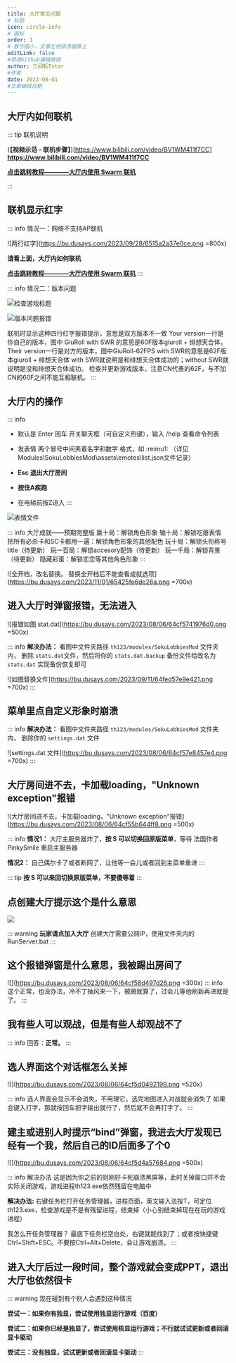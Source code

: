 ```yaml
---
title: 大厅常见问题
# 标题
icon: circle-info
# 图标
order: 1
# 数字越小，文章左侧排序越靠上
editLink: false
#禁用Github编辑按钮
author: 三回転Tstar
#作者
date: 2023-08-01
#文章编辑日期
---
```


## **大厅内如何联机**

::: tip 联机说明

(**【视频示范 - 联机步骤】**)[https://www.bilibili.com/video/BV1WM411f7CC]
**https://www.bilibili.com/video/BV1WM411f7CC**

[**点击跳转教程————大厅内使用 Swarm 联机**](/Beginners/BeforePlaying.html#使用-swarm-等中转-ip-在大厅里联机)

:::



## **联机显示红字**

::: info 情况一：网络不支持AP联机

![两行红字](https://bu.dusays.com/2023/09/28/6515a2a37e0ce.png =800x)

**请看上面，大厅内如何联机**

[**点击跳转教程————大厅内使用 Swarm 联机**](/Beginners/BeforePlaying.html#使用-swarm-等中转-ip-在大厅里联机)
:::

::: info 情况二：版本问题

![检查游戏标题](https://bu.dusays.com/2023/09/28/65150454aa41f.png)

![版本问题报错](https://bu.dusays.com/2023/08/06/64cf5aa78a42c.png)

联机时显示这种四行红字报错提示，意思是双方版本不一致
Your version一行是你自己的版本，图中 GiuRoll with SWR 的意思是60F版本giuroll + 绯想天合体，
Their version一行是对方的版本，图中GiuRoll-62FPS with SWR的意思是62F版本giuroll  + 绯想天合体
with SWR就说明是和绯想天合体成功的；without SWR就说明是没和绯想天合体成功。
检查并更新游戏版本，注意CN代表的62F，与不加CN的60F之间不能互相联机。
:::

## **大厅内的操作**
::: info
- 默认是 Enter 回车 开关聊天框（可自定义热键），输入 /help 查看命令列表 
  
- 发表情   两个冒号中间夹着名字和数字  格式，如   :reimu1: （详见Modules\SokuLobbiesMod\assets\emotes\list.json文件记录）

- **Esc 退出大厅房间**
  
- **按住A疾跑**
  
- 在电梯前按Z进入
:::

![表情文件](https://bu.dusays.com/2023/08/06/64cf587bbf921.png)

::: info 大厅成就——预期完整版
赢十局：解锁角色形象
输十局：解锁吃瘪表情
把所有必杀卡和SC卡都用一遍：解锁角色形象的其他配色
玩十局：解锁头衔称号 title（待更新）
玩一百局：解锁accesory配饰（待更新）
玩一千局：解锁背景（待更新）
隐藏彩蛋：解锁恋恋等其他角色形象
:::

![全开档，改名替换。 替换全开档后不能查看成就选项](https://bu.dusays.com/2023/11/01/65425fe6de26a.png =700x)

## **进入大厅时弹窗报错，无法进入**

![报错如图 stat.dat](https://bu.dusays.com/2023/08/06/64cf5741976d0.png =500x) 

::: info 
**解决办法：** 
看图中文件夹路径 `th123/modules/SokuLobbiesMod` 文件夹内，
删除 `stats.dat`文件，然后将你的 `stats.dat.backup` 备份文件给改名为 `stats.dat` 实现备份恢复即可

![如图替换文件](https://bu.dusays.com/2023/09/11/64fed57e9e421.png =700x)
:::

## **菜单里点自定义形象时崩溃**

::: info
**解决办法：** 
看图中文件夹路径 `th123/modules/SokuLobbiesMod` 文件夹内，
删除你的 `settings.dat` 文件

![settings.dat 文件](https://bu.dusays.com/2023/08/06/64cf57e8457e4.png =700x)
:::

## **大厅房间进不去，卡加载loading，"Unknown exception"报错**

![大厅房间进不去，卡加载loading，"Unknown exception"报错](https://bu.dusays.com/2023/08/06/64cf55b644ff8.png =500x)

::: info 
**情况1：** 大厅主服务器炸了，**按 S 可以切换回原版菜单**，等待 法国作者PinkySmile 重启主服务器

**情况2：** 自己偶尔卡了或者断网了，让他等一会儿或者回到主菜单重进
:::

::: tip
**按 S 可以来回切换原版菜单，不要傻等着**
:::

## **点创建大厅提示这个是什么意思**

![](https://bu.dusays.com/2023/08/08/64d233d146e89.png)

::: warning
**玩家请点加入大厅**
创建大厅需要公网IP，使用文件夹内的RunServer.bat
:::



## **这个报错弹窗是什么意思，我被踢出房间了**
![](https://bu.dusays.com/2023/08/06/64cf58d497d26.png =300x)
::: info
这个正常，也没办法，冷不丁抽风来一下，被踢就算了，过会儿等他刷新再进就是了。
:::


## **我有些人可以观战，但是有些人却观战不了**
::: info
回答：**正常。** 
:::




## **选人界面这个对话框怎么关掉**
![](https://bu.dusays.com/2023/08/06/64cf5d0492199.png =520x)


::: info
选人界面会显示不会消失，不用理它，选完地图进入对战就会消失了
如果会键入打字，那就按回车把字输出就行了，然后就不会再打字了。
:::

## **建主或进别人时提示“bind”弹窗，我进去大厅发现已经有一个我，然后自己的ID后面多了个0**

![](https://bu.dusays.com/2023/08/06/64cf5d4a57684.png =500x)

::: info 解决办法
这是因为你之前的则刚好卡死崩溃黑屏等，此时关掉窗口并不会实际关闭游戏，游戏进程th123.exe依然残留在电脑中

**解决办法:** 右键任务栏打开任务管理器，进程页面，英文输入法按T，可定位th123.exe，检查游戏是不是有残留进程，结束掉（小心别结束掉现在在玩的游戏进程）

我怎么开任务管理器？
最底下任务栏空白处，右键就能找到了；或者按快捷键Ctrl+Shift+ESC。不要按Ctrl+Alt+Delete，会让游戏崩溃。
:::

## 进入大厅后过一段时间，整个游戏就会变成PPT，退出大厅也依然很卡

::: warning
现在碰到有个别人会遇到这种情况


**尝试一：如果你有独显，尝试使用独显运行游戏（百度）**

**尝试二：如果你已经是独显了，尝试使用核显运行游戏；不行就试试更新或者回滚显卡驱动**

**尝试三：没有独显，试试更新或者回滚显卡驱动**
:::

